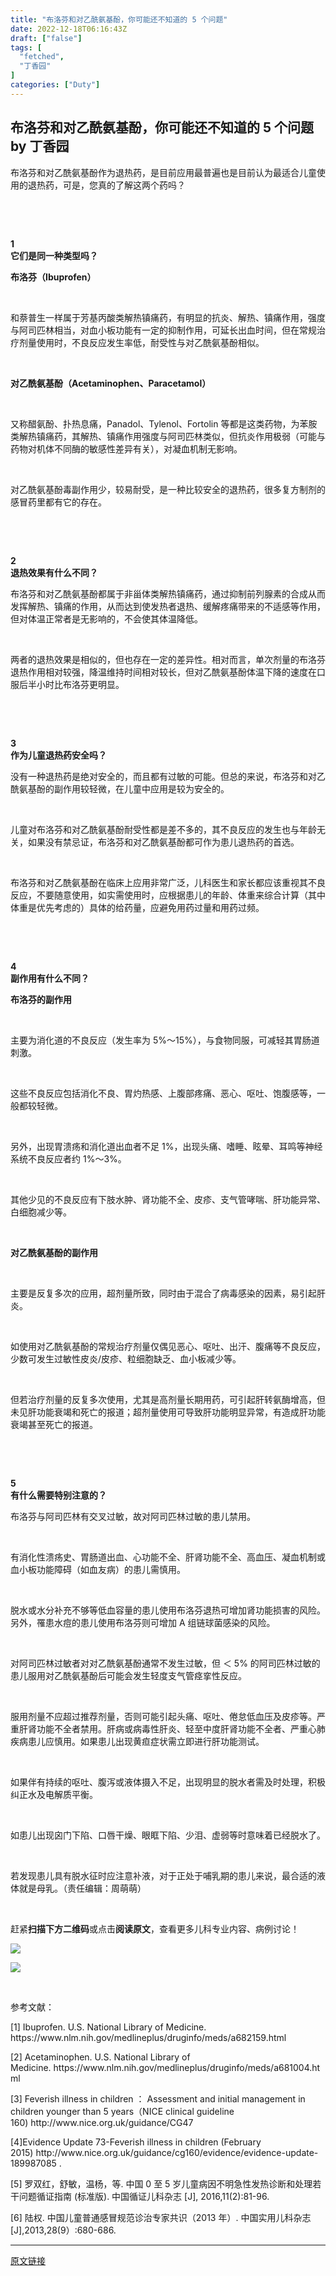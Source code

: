 ```yaml
---
title: "布洛芬和对乙酰氨基酚，你可能还不知道的 5 个问题"
date: 2022-12-18T06:16:43Z
draft: ["false"]
tags: [
  "fetched",
  "丁香园"
]
categories: ["Duty"]
---
```

布洛芬和对乙酰氨基酚，你可能还不知道的 5 个问题 by 丁香园
------
<div><p><span>布洛芬和对乙酰氨基酚作为退热药，是目前应用最普遍也是目前认为最适合儿童使用的退热药，可是，您真的了解这两个药吗？</span></p><p><br></p><p><br></p><section><section><section><section><span><strong>1</strong></span></section></section><section><section><span><strong>它们是同一种类型吗？</strong></span></section></section></section></section><p><span><strong><span>布洛芬（Ibuprofen）</span></strong></span><br></p><p><br></p><p><span>和萘普生一样属于芳基丙酸类解热镇痛药，有明显的抗炎、解热、镇痛作用，强度与阿司匹林相当，对血小板功能有一定的抑制作用，可延长出血时间，但在常规治疗剂量使用时，不良反应发生率低，耐受性与对乙酰氨基酚相似。</span></p><p><br></p><p><span><strong><span>对乙酰氨基酚（Acetaminophen、Paracetamol）</span></strong></span></p><p><br></p><p><span>又称醋氨酚、扑热息痛，Panadol、Tylenol、Fortolin 等都是这类药物，为苯胺类解热镇痛药，其解热、镇痛作用强度与阿司匹林类似，但抗炎作用极弱（可能与药物对机体不同酶的敏感性差异有关），对凝血机制无影响。</span></p><p><br></p><p><span>对乙酰氨基酚毒副作用少，较易耐受，是一种比较安全的退热药，很多复方制剂的感冒药里都有它的存在。</span></p><p><br></p><p><br></p><section><section><section><section><span><strong>2</strong></span></section></section><section><section><span><strong>退热效果有什么不同？</strong></span></section></section></section></section><p><span>布洛芬和对乙酰氨基酚都属于非甾体类解热镇痛药，通过抑制前列腺素的合成从而发挥解热、镇痛的作用，从而达到使发热者退热、缓解疼痛带来的不适感等作用，但对体温正常者是无影响的，不会使其体温降低。</span><br></p><p><br></p><p><span>两者的退热效果是相似的，但也存在一定的差异性。相对而言，单次剂量的布洛芬退热作用相对较强，降温维持时间相对较长，但对乙酰氨基酚体温下降的速度在口服后半小时比布洛芬更明显。</span></p><p><br></p><p><br></p><section><section><section><section><span><strong>3</strong></span></section></section><section><section><span><strong>作为儿童退热药安全吗？</strong></span></section></section></section></section><p><span>没有一种退热药是绝对安全的，而且都有过敏的可能。但总的来说，布洛芬和对乙酰氨基酚的副作用较轻微，在儿童中应用是较为安全的。</span><br></p><p><br></p><p><span>儿童对布洛芬和对乙酰氨基酚耐受性都是差不多的，其不良反应的发生也与年龄无关，如果没有禁忌证，布洛芬和对乙酰氨基酚都可作为患儿退热药的首选。</span></p><p><br></p><p><span>布洛芬和对乙酰氨基酚在临床上应用非常广泛，儿科医生和家长都应该重视其不良反应，不要随意使用，如实需使用时，应根据患儿的年龄、体重来综合计算（其中体重是优先考虑的）具体的给药量，应避免用药过量和用药过频。</span></p><p><br></p><p><br></p><section><section><section><section><span><strong>4</strong></span></section></section><section><section><span><strong>副作用有什么不同？</strong></span></section></section></section></section><p><span><strong><span>布洛芬的副作用</span></strong></span><br></p><p><br></p><p><span>主要为消化道的不良反应（发生率为 5%～15%），与食物同服，可减轻其胃肠道刺激。</span></p><p><br></p><p><span>这些不良反应包括消化不良、胃灼热感、上腹部疼痛、恶心、呕吐、饱腹感等，一般都较轻微。</span></p><p><br></p><p><span>另外，出现胃溃疡和消化道出血者不足 1%，出现头痛、嗜睡、眩晕、耳鸣等神经系统不良反应者约 1%～3%。</span></p><p><br></p><p><span>其他少见的不良反应有下肢水肿、肾功能不全、皮疹、支气管哮喘、肝功能异常、白细胞减少等。</span></p><p><br></p><p><span><strong><span>对乙酰氨基酚的副作用</span></strong></span></p><p><br></p><p><span>主要是反复多次的应用，超剂量所致，同时由于混合了病毒感染的因素，易引起肝炎。</span></p><p><br></p><p><span>如使用对乙酰氨基酚的常规治疗剂量仅偶见恶心、呕吐、出汗、腹痛等不良反应，少数可发生过敏性皮炎/皮疹、粒细胞缺乏、血小板减少等。</span></p><p><br></p><p><span>但若治疗剂量的反复多次使用，尤其是高剂量长期用药，可引起肝转氨酶增高，但未见肝功能衰竭和死亡的报道；超剂量使用可导致肝功能明显异常，有造成肝功能衰竭甚至死亡的报道。</span></p><p><br></p><p><br></p><section><section><section><section><span><strong>5</strong></span></section></section><section><section><span><strong>有什么需要特别注意的？</strong></span></section></section></section></section><p><span>布洛芬与阿司匹林有交叉过敏，故对阿司匹林过敏的患儿禁用。</span><br></p><p><br></p><p><span>有消化性溃疡史、胃肠道出血、心功能不全、肝肾功能不全、高血压、凝血机制或血小板功能障碍（如血友病）的患儿需慎用。</span></p><p><br></p><p><span>脱水或水分补充不够等低血容量的患儿使用布洛芬退热可增加肾功能损害的风险。另外，罹患水痘的患儿使用布洛芬则可增加 A 组链球菌感染的风险。</span></p><p><br></p><p><span>对阿司匹林过敏者对对乙酰氨基酚通常不发生过敏，但 ＜ 5% 的阿司匹林过敏的患儿服用对乙酰氨基酚后可能会发生轻度支气管痉挛性反应。</span></p><p><span><br></span></p><p><span>服用剂量不应超过推荐剂量，否则可能引起头痛、呕吐、倦怠低血压及皮疹等。严重肝肾功能不全者禁用。肝病或病毒性肝炎、轻至中度肝肾功能不全者、严重心肺疾病患儿应慎用。如果患儿出现黄疸症状需立即进行肝功能测试。</span></p><p><br></p><p><span>如果伴有持续的呕吐、腹泻或液体摄入不足，出现明显的脱水者需及时处理，积极纠正水及电解质平衡。</span></p><p><span><br></span></p><p><span>如患儿出现囟门下陷、口唇干燥、眼眶下陷、少泪、虚弱等时意味着已经脱水了。</span></p><p><span><br></span></p><p><span>若发现患儿具有脱水征时应注意补液，对于正处于哺乳期的患儿来说，最合适的液体就是母乳。<span>（责任编辑：周萌萌）</span></span></p><p><br></p><section><section powered-by="xiumi.us"><section><section><section powered-by="xiumi.us"><section><section><section powered-by="xiumi.us"><section><section><section powered-by="xiumi.us"><section><section><section></section><section></section><section></section></section><section><section powered-by="xiumi.us"><section><section><p><span>赶紧</span><span><strong>扫描下方二维码</strong></span><span>或点击</span><span><strong>阅读原文</strong></span><span>，查看更多儿科专业内容、病例讨论！</span><br></p></section></section></section></section><section><section></section><section></section></section></section></section></section></section></section></section><section></section></section></section></section></section></section></section><p><img data-s="300,640" data-type="jpeg" data-src="https://mmbiz.qpic.cn/mmbiz_jpg/NzKkzoeG5s2BJVE80YY3QLsPwfroAXeFJcibu1Lr04FWFiciawQusHT3cibbjS1bibHUnAQSQrXdKuX9bfPzvAicOcyA/0?wx_fmt=jpeg" data-copyright="0" data-ratio="0.6133333333333333" data-w="750" src="https://mmbiz.qpic.cn/mmbiz_jpg/NzKkzoeG5s2BJVE80YY3QLsPwfroAXeFJcibu1Lr04FWFiciawQusHT3cibbjS1bibHUnAQSQrXdKuX9bfPzvAicOcyA/0?wx_fmt=jpeg"></p><p><img data-ratio="0.26666666666666666" data-s="300,640" data-src="http://mmbiz.qpic.cn/mmbiz_png/NzKkzoeG5s13SSq1LBdUkPhk1S8GaTh9OGxrS22va3GNgdcILVHbicAYV5dKlticD4ajGMjYRGTbryvqP3CRIcSw/640?wx_fmt=png" data-type="png" data-w="900" src="http://mmbiz.qpic.cn/mmbiz_png/NzKkzoeG5s13SSq1LBdUkPhk1S8GaTh9OGxrS22va3GNgdcILVHbicAYV5dKlticD4ajGMjYRGTbryvqP3CRIcSw/640?wx_fmt=png"></p><p><br></p><p><span>参考文献：</span></p><p><span>[1] Ibuprofen. U.S. National Library of Medicine. https://www.nlm.nih.gov/medlineplus/druginfo/meds/a682159.html</span></p><p><span>[2] Acetaminophen. <span>U.S. National Library of Medicine. </span>https://www.nlm.nih.gov/medlineplus/druginfo/meds/a681004.html</span></p><p><span>[3] </span><span>Feverish illness in children ： Assessment and initial management in children younger than 5 years（NICE clinical guideline 160) </span><span>http://www.nice.org.uk/guidance/CG47  </span></p><p><span>[4]</span><span>Evidence Update 73-Feverish illness in children (February 2015) </span><span>http://www.nice.org.uk/guidance/cg160/evidence/evidence-update-189987085 .</span></p><p><span>[5] 罗双红，舒敏，温杨，等. 中国 0 至 5 岁儿童病因不明急性发热诊断和处理若干问题循证指南 (标准版). 中国循证儿科杂志 [J], 2016,11(2):81-96.</span></p><p><span>[6] 陆权. 中国儿童普通感冒规范诊治专家共识（2013 年）. 中国实用儿科杂志 [J],2013,28(9）:680-686.</span></p></div>  
<hr>
<a href="https://mp.weixin.qq.com/s/ORvG8fYP5rM9QwOWWc4fJg",target="_blank" rel="noopener noreferrer">原文链接</a>
